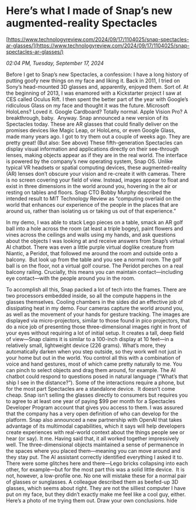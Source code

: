 # Here’s what I made of Snap’s new augmented-reality Spectacles

[https://www.technologyreview.com/2024/09/17/1104025/snap-spectacles-ar-glasses/](https://www.technologyreview.com/2024/09/17/1104025/snap-spectacles-ar-glasses/)

*02:04 PM, Tuesday, September 17, 2024*

Before I get to Snap’s new Spectacles, a confession: I have a long history of putting goofy new things on my face and liking it. Back in 2011, I tried on Sony’s head-mounted 3D glasses and, apparently, enjoyed them. Sort of. At the beginning of 2013, I was enamored with a Kickstarter project I saw at CES called Oculus Rift. I then spent the better part of the year with Google’s ridiculous Glass on my face and thought it was the future. Microsoft HoloLens? Loved it. Google Cardboard? Totally normal. Apple Vision Pro? A breakthrough, baby.  Anyway. Snap announced a new version of its Spectacles today. These are AR glasses that could finally deliver on the promises devices like Magic Leap, or HoloLens, or even Google Glass, made many years ago. I got to try them out a couple of weeks ago. They are pretty great! (But also: See above) These fifth-generation Spectacles can display visual information and applications directly on their see-through lenses, making objects appear as if they are in the real world. The interface is powered by the company’s new operating system, Snap OS. Unlike typical VR headsets or spatial computing devices, these augmented-reality (AR) lenses don’t obscure your vision and re-create it with cameras. There is no screen covering your field of view. Instead, images appear to float and exist in three dimensions in the world around you, hovering in the air or resting on tables and floors. Snap CTO Bobby Murphy described the intended result to MIT Technology Review as “computing overlaid on the world that enhances our experience of the people in the places that are around us, rather than isolating us or taking us out of that experience.”

In my demo, I was able to stack Lego pieces on a table, smack an AR golf ball into a hole across the room (at least a triple bogey), paint flowers and vines across the ceilings and walls using my hands, and ask questions about the objects I was looking at and receive answers from Snap’s virtual AI chatbot. There was even a little purple virtual doglike creature from Niantic, a Peridot, that followed me around the room and outside onto a balcony.  But look up from the table and you see a normal room. The golf ball is on the floor, not a virtual golf course. The Peridot perches on a real balcony railing. Crucially, this means you can maintain contact—including eye contact—with the people around you in the room.

To accomplish all this, Snap packed a lot of tech into the frames. There are two processors embedded inside, so all the compute happens in the glasses themselves. Cooling chambers in the sides did an effective job of dissipating heat in my demo. Four cameras capture the world around you, as well as the movement of your hands for gesture tracking. The images are displayed via micro-projectors, similar to those found in pico projectors, that do a nice job of presenting those three-dimensional images right in front of your eyes without requiring a lot of initial setup. It creates a tall, deep field of view—Snap claims it is similar to a 100-inch display at 10 feet—in a relatively small, lightweight device (226 grams). What’s more, they automatically darken when you step outside, so they work well not just in your home but out in the world. You control all this with a combination of voice and hand gestures, most of which came pretty naturally to me. You can pinch to select objects and drag them around, for example. The AI chatbot could respond to questions posed in natural language (“What’s that ship I see in the distance?”). Some of the interactions require a phone, but for the most part Spectacles are a standalone device.  It doesn’t come cheap. Snap isn’t selling the glasses directly to consumers but requires you to agree to at least one year of paying $99 per month for a Spectacles Developer Program account that gives you access to them. I was assured that the company has a very open definition of who can develop for the platform. Snap also announced a new partnership with OpenAI that takes advantage of its multimodal capabilities, which it says will help developers create experiences with real-world context about the things people see or hear (or say).  It me. Having said that, it all worked together impressively well. The three-dimensional objects maintained a sense of permanence in the spaces where you placed them—meaning you can move around and they stay put. The AI assistant correctly identified everything I asked it to. There were some glitches here and there—Lego bricks collapsing into each other, for example—but for the most part this was a solid little device.  It is not, however, a low-profile one. No one will mistake these for a normal pair of glasses or sunglasses. A colleague described them as beefed-up 3D glasses, which seems about right. They are not the silliest computer I have put on my face, but they didn’t exactly make me feel like a cool guy, either. Here’s a photo of me trying them out. Draw your own conclusions. hide

